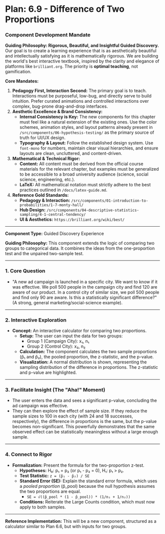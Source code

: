 
# Plan: 6.9 - Difference of Two Proportions

### **Component Development Mandate**

**Guiding Philosophy: Rigorous, Beautiful, and Insightful Guided Discovery.**
Our goal is to create a learning experience that is as aesthetically beautiful and intellectually satisfying as it is mathematically rigorous. We are building the world's best interactive textbook, inspired by the clarity and elegance of platforms like `brilliant.org`. The priority is **optimal teaching**, not gamification.

**Core Mandates:**
1.  **Pedagogy First, Interaction Second:** The primary goal is to teach. Interactions must be purposeful, low-bug, and directly serve to build intuition. Prefer curated animations and controlled interactions over complex, bug-prone drag-and-drop interfaces.
2.  **Aesthetic Excellence & Brand Consistency:**
    *   **Internal Consistency is Key:** The new components for this chapter must feel like a natural extension of the existing ones. Use the color schemes, animation styles, and layout patterns already present in `/src/components/06-hypothesis-testing/` as the primary source of truth for UI/UX design.
    *   **Typography & Layout:** Follow the established design system. Use `font-mono` for numbers, maintain clear visual hierarchies, and ensure layouts are clean, uncluttered, and content-driven.
3.  **Mathematical & Technical Rigor:**
    *   **Content:** All content must be derived from the official course materials for the relevant chapter, but examples must be generalized to be accessible to a broad university audience (science, social science, engineering, etc.).
    *   **LaTeX:** All mathematical notation must strictly adhere to the best practices outlined in `/docs/latex-guide.md`.
4.  **Reference Gold Standards:**
    *   **Pedagogy & Interaction:** `/src/components/01-introduction-to-probabilities/1-7-monty-hall/`
    *   **Hub Design:** `/src/components/04-descriptive-statistics-sampling/4-1-central-tendency/`
    *   **UI & Aesthetics:** `https://brilliant.org/wiki/best/`

---

**Component Type:** Guided Discovery Experience

**Guiding Philosophy:** This component extends the logic of comparing two groups to categorical data. It combines the ideas from the one-proportion test and the unpaired two-sample test.

---

### 1. Core Question

*   "A new ad campaign is launched in a specific city. We want to know if it was effective. We poll 500 people in the campaign city and find 120 are aware of our product. In a control city of similar size, we poll 500 people and find only 90 are aware. Is this a statistically significant difference?" (A strong, general marketing/social-science example).

---

### 2. Interactive Exploration

*   **Concept:** An interactive calculator for comparing two proportions.
    *   **Setup:** The user can input the data for two groups:
        *   Group 1 (Campaign City): x₁, n₁
        *   Group 2 (Control City): x₂, n₂
    *   **Calculation:** The component calculates the two sample proportions (p̂₁ and p̂₂), the pooled proportion, the z-statistic, and the p-value.
    *   **Visualization:** A normal distribution is shown, representing the sampling distribution of the difference in proportions. The z-statistic and p-value are highlighted.

---

### 3. Facilitate Insight (The "Aha!" Moment)

*   The user enters the data and sees a significant p-value, concluding the ad campaign was effective.
*   They can then explore the effect of sample size. If they reduce the sample sizes to 100 in each city (with 24 and 18 successes, respectively), the difference in proportions is the same, but the p-value becomes non-significant. This powerfully demonstrates that the same observed effect can be statistically meaningless without a large enough sample.

---

### 4. Connect to Rigor

*   **Formalization:** Present the formula for the two-proportion z-test.
    *   **Hypotheses:** H₀: p₁ = p₂ (or p₁ - p₂ = 0), H₁: p₁ > p₂.
    *   **Test Statistic:** `z = (p̂₁ - p̂₂) / SE`
    *   **Standard Error (SE):** Explain the standard error formula, which uses a *pooled proportion* (p̂_pool) because the null hypothesis assumes the two proportions are equal.
        *   `SE = √((p̂_pool * (1 - p̂_pool)) * (1/n₁ + 1/n₂))`
    *   **Conditions:** Reiterate the Large Counts condition, which must now apply to both samples.

---

**Reference Implementation:** This will be a new component, structured as a calculator similar to Plan 6.6, but with inputs for two groups.
